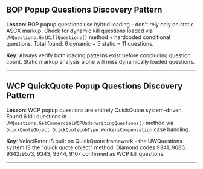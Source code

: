## BOP Popup Questions Discovery Pattern

**Lesson**: BOP popup questions use hybrid loading - don't rely only on static ASCX markup. Check for dynamic kill questions loaded via `UWQuestions.GetKillQuestions()` method + hardcoded conditional questions. Total found: 6 dynamic + 5 static = 11 questions.

**Key**: Always verify both loading patterns exist before concluding question count. Static markup analysis alone will miss dynamically loaded questions.

---

## WCP QuickQuote Popup Questions Discovery Pattern

**Lesson**: WCP popup questions are entirely QuickQuote system-driven. Found 6 kill questions in `UWQuestions.GetCommercialWCPUnderwritingQuestions()` method via `QuickQuoteObject.QuickQuoteLobType.WorkersCompensation` case handling.

**Key**: VelociRater IS built on QuickQuote framework - the UWQuestions system IS the "quick quote object" method. Diamond codes 9341, 9086, 9342/9573, 9343, 9344, 9107 confirmed as WCP kill questions.

---